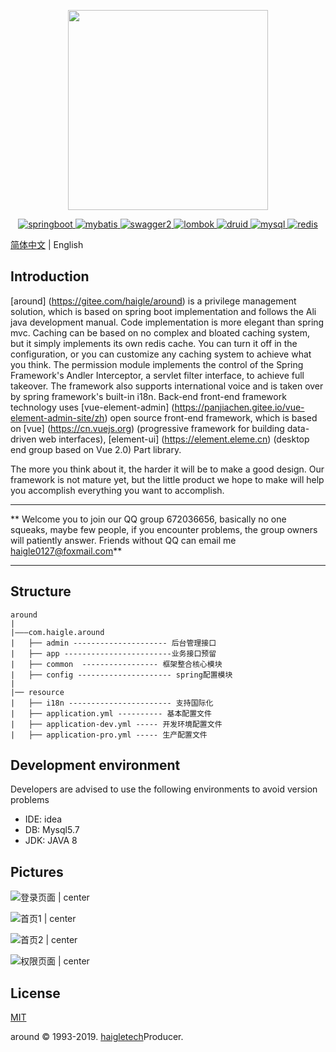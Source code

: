 <p align="center">
  <img width="320" src="http://haigle.gitee.io/static_resources/around/image/title.png">
</p>

<p align="center">
  <a href="https://spring.io/projects/spring-boot/">
    <img src="https://img.shields.io/badge/springboot-2.2.0-green" alt="springboot">
  </a>
 <a href="https://mybatis.org/mybatis-3/">
    <img src="https://img.shields.io/badge/mybatis-3.X-red" alt="mybatis">
  </a>
   <a href="https://swagger.io">
    <img src="https://img.shields.io/badge/swagger2-2.9.2-bule" alt="swagger2">
  </a>
  <a href="https://projectlombok.org/">
    <img src="https://img.shields.io/badge/lombok-1.18.8-gray" alt="lombok">
  </a>
  <a href="http://druid.apache.org/">
    <img src="https://img.shields.io/badge/druid-1.1.20-purple" alt="druid">
  </a>
  <a href="https://www.mysql.com/">
    <img src="https://img.shields.io/badge/mysql-5.7-%234479a1" alt="mysql">
  </a>
  <a href="https://redis.io/">
    <img src="https://img.shields.io/badge/redis-5.X-red" alt="redis">
  </a>
</p>

[简体中文](./README.md) | English

## Introduction

[around] (https://gitee.com/haigle/around) is a privilege management solution, which is based on spring boot implementation and follows the Ali java development manual. Code implementation is more elegant than spring mvc. Caching can be based on no complex and bloated caching system, but it simply implements its own redis cache. You can turn it off in the configuration, or you can customize any caching system to achieve what you think. The permission module implements the control of the Spring Framework's Andler Interceptor, a servlet filter interface, to achieve full takeover. The framework also supports international voice and is taken over by spring framework's built-in i18n. Back-end front-end framework technology uses [vue-element-admin] (https://panjiachen.gitee.io/vue-element-admin-site/zh) open source front-end framework, which is based on [vue] (https://cn.vuejs.org) (progressive framework for building data-driven web interfaces), [element-ui] (https://element.eleme.cn) (desktop end group based on Vue 2.0) Part library.

The more you think about it, the harder it will be to make a good design. Our framework is not mature yet, but the little product we hope to make will help you accomplish everything you want to accomplish.

***
** Welcome you to join our QQ group 672036656, basically no one squeaks, maybe few people, if you encounter problems, the group owners will patiently answer. Friends without QQ can email me haigle0127@foxmail.com**

***

## Structure

```
around
| 
|———com.haigle.around
|	├── admin --------------------- 后台管理接口      
|	├── app ------------------------业务接口预留
|	├── common  ----------------- 框架整合核心模块
|   ├── config --------------------- spring配置模块
|
|── resource
|	├── i18n ----------------------- 支持国际化
|	├── application.yml ---------- 基本配置文件
|	├── application-dev.yml ----- 开发环境配置文件
|	├── application-pro.yml ----- 生产配置文件
```

## Development environment

Developers are advised to use the following environments to avoid version problems
* IDE: idea
* DB: Mysql5.7
* JDK: JAVA 8

## Pictures

![登录页面 | center](https://haigle.gitee.io/static_resources/around/image/登录页面.jpg)

![首页1 | center](https://haigle.gitee.io/static_resources/around/image/首页1.jpg)

![首页2 | center](https://haigle.gitee.io/static_resources/around/image/首页2.jpg)

![权限页面 | center](https://haigle.gitee.io/static_resources/around/image/权限页面.jpg)


## License

[MIT](https://github.com/haigle0127/around/blob/master/LICENSE)

around © 1993-2019.  [haigletech](www.haigle.cn)Producer.
